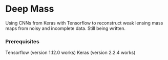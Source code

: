 # Deep Mass
Using CNNs from Keras with Tensorflow to reconstruct weak lensing mass maps from noisy and incomplete data. Still being written.

### Prerequisites

Tensorflow (version 1.12.0 works)
Keras (version 2.2.4 works)

